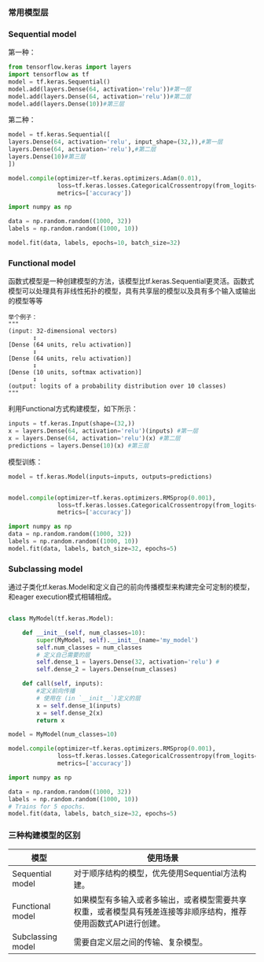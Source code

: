 ### 常用模型层



### Sequential model

第一种：

```python
from tensorflow.keras import layers
import tensorflow as tf
model = tf.keras.Sequential()
model.add(layers.Dense(64, activation='relu'))#第一层
model.add(layers.Dense(64, activation='relu'))#第二层
model.add(layers.Dense(10))#第三层
```

第二种：

```python
model = tf.keras.Sequential([
layers.Dense(64, activation='relu', input_shape=(32,)),#第一层
layers.Dense(64, activation='relu'),#第二层
layers.Dense(10)#第三层
])
```



```python
model.compile(optimizer=tf.keras.optimizers.Adam(0.01),
              loss=tf.keras.losses.CategoricalCrossentropy(from_logits=True),
              metrics=['accuracy'])
```

```python
import numpy as np

data = np.random.random((1000, 32))
labels = np.random.random((1000, 10))

model.fit(data, labels, epochs=10, batch_size=32)
```

### Functional model

函数式模型是一种创建模型的方法，该模型比tf.keras.Sequential更灵活。函数式模型可以处理具有非线性拓扑的模型，具有共享层的模型以及具有多个输入或输出的模型等等


```text
举个例子：
"""
(input: 32-dimensional vectors) 
       ↧
[Dense (64 units, relu activation)] 
       ↧
[Dense (64 units, relu activation)] 
       ↧
[Dense (10 units, softmax activation)] 
       ↧
(output: logits of a probability distribution over 10 classes)
"""

```
利用Functional方式构建模型，如下所示：

```python
inputs = tf.keras.Input(shape=(32,))  
x = layers.Dense(64, activation='relu')(inputs) #第一层
x = layers.Dense(64, activation='relu')(x) #第二层
predictions = layers.Dense(10)(x) #第三层
```
模型训练：
```python
model = tf.keras.Model(inputs=inputs, outputs=predictions)


model.compile(optimizer=tf.keras.optimizers.RMSprop(0.001),
              loss=tf.keras.losses.CategoricalCrossentropy(from_logits=True),
              metrics=['accuracy'])

import numpy as np
data = np.random.random((1000, 32))
labels = np.random.random((1000, 10))
model.fit(data, labels, batch_size=32, epochs=5)
```


### Subclassing model
通过子类化tf.keras.Model和定义自己的前向传播模型来构建完全可定制的模型，和eager execution模式相辅相成。



```python

class MyModel(tf.keras.Model):

    def __init__(self, num_classes=10):
        super(MyModel, self).__init__(name='my_model')
        self.num_classes = num_classes
        # 定义自己需要的层
        self.dense_1 = layers.Dense(32, activation='relu') #
        self.dense_2 = layers.Dense(num_classes)

    def call(self, inputs):
        #定义前向传播
        # 使用在 (in `__init__`)定义的层
        x = self.dense_1(inputs)
        x = self.dense_2(x)
        return x


```

```python
model = MyModel(num_classes=10)

model.compile(optimizer=tf.keras.optimizers.RMSprop(0.001),
              loss=tf.keras.losses.CategoricalCrossentropy(from_logits=True),
              metrics=['accuracy'])

import numpy as np

data = np.random.random((1000, 32))
labels = np.random.random((1000, 10))
# Trains for 5 epochs.
model.fit(data, labels, batch_size=32, epochs=5)
```


### 三种构建模型的区别

| **模型**           | **使用场景**                                                 |
| ------------------ | ------------------------------------------------------------ |
| Sequential  model  | 对于顺序结构的模型，优先使用Sequential方法构建。             |
| Functional  model  | 如果模型有多输入或者多输出，或者模型需要共享权重，或者模型具有残差连接等非顺序结构，推荐使用函数式API进行创建。 |
| Subclassing  model | 需要自定义层之间的传输、复杂模型。                           |